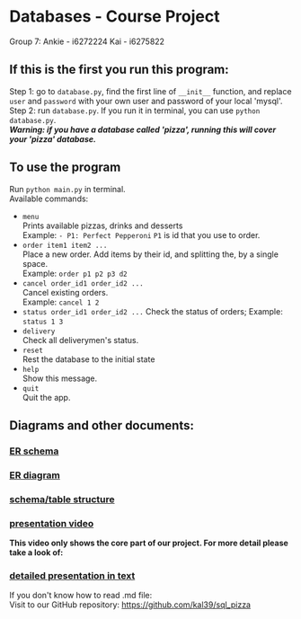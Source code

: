 # Databases - Course Project
Group 7:
Ankie - i6272224
Kai - i6275822


## If this is the first you run this program:
Step 1: go to `database.py`, find the first line of `__init__` function, and replace `user` and `password` with your own user and password of your local 'mysql'.  
Step 2: run `database.py`. If you run it in terminal, you can use `python database.py`.  
***Warning: if you have a database called 'pizza', running this will cover your 'pizza' database.***  

## To use the program
Run `python main.py` in terminal.  
Available commands:
- `menu`  
  Prints available pizzas, drinks and desserts  
  Example: `- P1: Perfect Pepperoni`
  `P1` is id that you use to order.
- `order item1 item2 ...`  
  Place a new order. Add items by their id, and splitting the, by a single space.  
  Example: `order p1 p2 p3 d2`  
- `cancel order_id1 order_id2 ...`  
  Cancel existing orders.  
  Example: `cancel 1 2`  
- `status order_id1 order_id2 ...`
  Check the status of orders;
  Example: `status 1 3`
- `delivery`  
  Check all deliverymen's status.  
- `reset`  
  Rest the database to the initial state  
- `help`  
  Show this message.  
- `quit`  
  Quit the app.  

## Diagrams and other documents:
### [ER schema](docs/ERschema.pdf)
### [ER diagram](docs/ERdiagram.pdf) 
### [schema/table structure](docs/schema.pdf)  
### [presentation video](docs/video_present.mp4)
**This video only shows the core part of our project. For more detail please take a look of:**
### [detailed presentation in text](docs/text_present.md)  
If you don't know how to read .md file:  
Visit to our GitHub repository: https://github.com/kal39/sql_pizza


